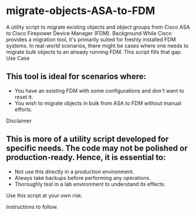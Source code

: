 # migrate-objects-ASA-to-FDM

A utility script to migrate existing objects and object groups from Cisco ASA to Cisco Firepower Device Manager (FDM).
Background
While Cisco provides a migration tool, it's primarily suited for freshly installed FDM systems. In real-world scenarios, there might be cases where one needs to migrate bulk objects to an already running FDM. This script fills that gap.
Use Case

## This tool is ideal for scenarios where:
- You have an existing FDM with some configurations and don't want to reset it.
- You wish to migrate objects in bulk from ASA to FDM without manual efforts.

Disclaimer

## This is more of a utility script developed for specific needs. The code may not be polished or production-ready. Hence, it is essential to:

- Not use this directly in a production environment.
- Always take backups before performing any operations.
- Thoroughly test in a lab environment to understand its effects.

Use this script at your own risk.

Instructions to follow.
